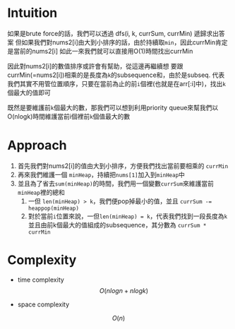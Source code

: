 # Intuition

如果是brute force的話，我們可以透過 dfs(i, k, currSum, currMin) 遞歸求出答案
但如果我們對nums2[i]由大到小排序的話，由於持續取`min`，因此currMin肯定是當前的nums2[i]
如此一來我們就可以直接用O(1)時間找出currMin

因此對nums2[i]的數值排序或許會有幫助，從這邊再繼續想
要跟currMin(=nums2[i])相乘的是長度為`k`的subsequence和，由於是subseq.
代表我們其實不用管位置順序，只要在當前為止的前`i`個裡(也就是在arr[:i]中)，找出`k`個最大的值即可

既然是要維護前`k`個最大的數，那我們可以想到利用priority queue來幫我們以O(nlogk)時間維護當前i個裡前`k`個值最大的數

# Approach

1. 首先我們對nums2[i]的值由大到小排序，方便我們找出當前要相乘的 `currMin`
2. 再來我們維護一個 `minHeap`，持續把`nums[1]`加入到`minHeap`中
3. 並且為了省去`sum(minHeap)`的時間，我們用一個變數`currSum`來維護當前`minHeap`裡的總和
   1. 一但 `len(minHeap) > k`，我們便pop掉最小的值，並且 `currSum -= heappop(minHeap)`
   2. 對於當前`i`位置來說，一但`len(minHeap) = k`，代表我們找到一段長度為`k`並且由前k個最大的值組成的subsequence，其分數為 `currSum * currMin`

# Complexity

- time complexity
$$O(nlogn + nlogk)$$

- space complexity

$$O(n)$$